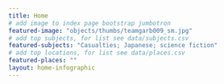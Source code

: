```yaml
---
title: Home
# add image to index page bootstrap jumbotron
featured-image: "objects/thumbs/teamgarb009_sm.jpg"
# add top subjects, for list see data/subjects.csv
featured-subjects: "Casualties; Japanese; science fiction"
# add top locations, for list see data/places.csv
featured-places: ""
layout: home-infographic
---
```


